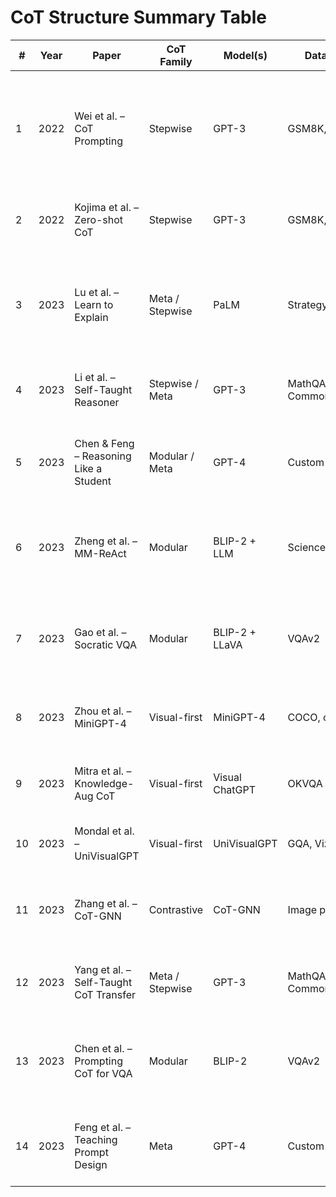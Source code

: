 # CoT Structure Summary Table

| # | Year | Paper | CoT Family | Model(s) | Dataset(s) | Prompt Format | Notes |
|---|------|-------|------------|----------|------------|----------------|-------|
| 1 | 2022 | Wei et al. – CoT Prompting | Stepwise | GPT-3 | GSM8K, AQuA | "Let's think step by step" | Introduced CoT as a reasoning enhancer for arithmetic QA tasks. Baseline for most CoT work. |
| 2 | 2022 | Kojima et al. – Zero-shot CoT | Stepwise | GPT-3 | GSM8K, AQuA | Adds "Let's think step by step" to zero-shot prompt | Shows CoT can be triggered without examples. |
| 3 | 2023 | Lu et al. – Learn to Explain | Meta / Stepwise | PaLM | StrategyQA | CoT as supervised signal | Teaches model to generate CoT via rationale + answer. Highlights interpretability and planning. |
| 4 | 2023 | Li et al. – Self-Taught Reasoner | Stepwise / Meta | GPT-3 | MathQA, CommonsenseQA | Generates CoT, reuses its own best | Self-boosting model with iterative self-CoT refinement. |
| 5 | 2023 | Chen & Feng – Reasoning Like a Student | Modular / Meta | GPT-4 | Custom visual QA | Role-based prompting: teacher + student | Combines CoT generation and CoT teaching via dialog. |
| 6 | 2023 | Zheng et al. – MM-ReAct | Modular | BLIP-2 + LLM | ScienceQA | Multi-agent prompt: vision tool + reasoning agent | Combines external visual tool use with LLM CoT reasoning. |
| 7 | 2023 | Gao et al. – Socratic VQA | Modular | BLIP-2 + LLaVA | VQAv2 | Questioner + explainer roles | Multi-turn modular prompting. Visual reasoning broken down by agent. |
| 8 | 2023 | Zhou et al. – MiniGPT-4 | Visual-first | MiniGPT-4 | COCO, custom | Image + scene description first, then reasoning | Grounded CoT based on visual parsing, not text-only. |
| 9 | 2023 | Mitra et al. – Knowledge-Aug CoT | Visual-first | Visual ChatGPT | OKVQA | External search tool + image input + prompt | Augments CoT with web search results + image context. |
|10 | 2023 | Mondal et al. – UniVisualGPT | Visual-first | UniVisualGPT | GQA, VizWiz | Scene graph → step-by-step CoT | Visual-first parsing for scene + goal grounding. |
|11 | 2023 | Zhang et al. – CoT-GNN | Contrastive | CoT-GNN | Image pairs | CoT from image comparison | Differences between paired images drive reasoning path. |
|12 | 2023 | Yang et al. – Self-Taught CoT Transfer | Meta / Stepwise | GPT-3 | MathQA, CommonsenseQA | Prompt with few-shot CoT examples | Trains models to transfer CoT skills across domains. |
|13 | 2023 | Chen et al. – Prompting CoT for VQA | Modular | BLIP-2 | VQAv2 | Explicit step-by-step visual QA CoT | Guides attention across image + question with reasoning steps. |
|14 | 2023 | Feng et al. – Teaching Prompt Design | Meta | GPT-4 | Custom | CoT as curriculum for teaching | Explores how humans teach CoT using example prompts + feedback. |

